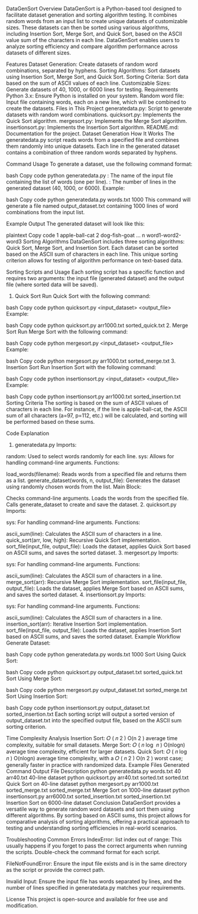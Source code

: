 DataGenSort
Overview
DataGenSort is a Python-based tool designed to facilitate dataset generation and sorting algorithm testing. It combines random words from an input list to create unique datasets of customizable sizes. These datasets can then be sorted using various algorithms, including Insertion Sort, Merge Sort, and Quick Sort, based on the ASCII value sum of the characters in each line. DataGenSort enables users to analyze sorting efficiency and compare algorithm performance across datasets of different sizes.

Features
Dataset Generation: Create datasets of random word combinations, separated by hyphens.
Sorting Algorithms: Sort datasets using Insertion Sort, Merge Sort, and Quick Sort.
Sorting Criteria: Sort data based on the sum of ASCII values of each line.
Customizable Sizes: Generate datasets of 40, 1000, or 6000 lines for testing.
Requirements
Python 3.x: Ensure Python is installed on your system.
Random word file: Input file containing words, each on a new line, which will be combined to create the datasets.
Files in This Project
generatedata.py: Script to generate datasets with random word combinations.
quicksort.py: Implements the Quick Sort algorithm.
mergesort.py: Implements the Merge Sort algorithm.
insertionsort.py: Implements the Insertion Sort algorithm.
README.md: Documentation for the project.
Dataset Generation
How It Works
The generatedata.py script reads words from a specified file and combines them randomly into unique datasets. Each line in the generated dataset contains a combination of three random words separated by hyphens.

Command Usage
To generate a dataset, use the following command format:

bash
Copy code
python generatedata.py <filename> <n>
<filename>: The name of the input file containing the list of words (one per line).
<n>: The number of lines in the generated dataset (40, 1000, or 6000).
Example:

bash
Copy code
python generatedata.py words.txt 1000
This command will generate a file named output_dataset.txt containing 1000 lines of word combinations from the input list.

Example Output
The generated dataset will look like this:

plaintext
Copy code
1 apple-ball-cat
2 dog-fish-goat
...
n word1-word2-word3
Sorting Algorithms
DataGenSort includes three sorting algorithms: Quick Sort, Merge Sort, and Insertion Sort. Each dataset can be sorted based on the ASCII sum of characters in each line. This unique sorting criterion allows for testing of algorithm performance on text-based data.

Sorting Scripts and Usage
Each sorting script has a specific function and requires two arguments: the input file (generated dataset) and the output file (where sorted data will be saved).

1. Quick Sort
Run Quick Sort with the following command:

bash
Copy code
python quicksort.py <input_dataset> <output_file>
Example:

bash
Copy code
python quicksort.py arr1000.txt sorted_quick.txt
2. Merge Sort
Run Merge Sort with the following command:

bash
Copy code
python mergesort.py <input_dataset> <output_file>
Example:

bash
Copy code
python mergesort.py arr1000.txt sorted_merge.txt
3. Insertion Sort
Run Insertion Sort with the following command:

bash
Copy code
python insertionsort.py <input_dataset> <output_file>
Example:

bash
Copy code
python insertionsort.py arr1000.txt sorted_insertion.txt
Sorting Criteria
The sorting is based on the sum of ASCII values of characters in each line. For instance, if the line is apple-ball-cat, the ASCII sum of all characters (a=97, p=112, etc.) will be calculated, and sorting will be performed based on these sums.

Code Explanation
1. generatedata.py
Imports:

random: Used to select words randomly for each line.
sys: Allows for handling command-line arguments.
Functions:

load_words(filename): Reads words from a specified file and returns them as a list.
generate_dataset(words, n, output_file): Generates the dataset using randomly chosen words from the list.
Main Block:

Checks command-line arguments.
Loads the words from the specified file.
Calls generate_dataset to create and save the dataset.
2. quicksort.py
Imports:

sys: For handling command-line arguments.
Functions:

ascii_sum(line): Calculates the ASCII sum of characters in a line.
quick_sort(arr, low, high): Recursive Quick Sort implementation.
sort_file(input_file, output_file): Loads the dataset, applies Quick Sort based on ASCII sums, and saves the sorted dataset.
3. mergesort.py
Imports:

sys: For handling command-line arguments.
Functions:

ascii_sum(line): Calculates the ASCII sum of characters in a line.
merge_sort(arr): Recursive Merge Sort implementation.
sort_file(input_file, output_file): Loads the dataset, applies Merge Sort based on ASCII sums, and saves the sorted dataset.
4. insertionsort.py
Imports:

sys: For handling command-line arguments.
Functions:

ascii_sum(line): Calculates the ASCII sum of characters in a line.
insertion_sort(arr): Iterative Insertion Sort implementation.
sort_file(input_file, output_file): Loads the dataset, applies Insertion Sort based on ASCII sums, and saves the sorted dataset.
Example Workflow
Generate Dataset:

bash
Copy code
python generatedata.py words.txt 1000
Sort Using Quick Sort:

bash
Copy code
python quicksort.py output_dataset.txt sorted_quick.txt
Sort Using Merge Sort:

bash
Copy code
python mergesort.py output_dataset.txt sorted_merge.txt
Sort Using Insertion Sort:

bash
Copy code
python insertionsort.py output_dataset.txt sorted_insertion.txt
Each sorting script will output a sorted version of output_dataset.txt into the specified output file, based on the ASCII sum sorting criterion.

Time Complexity Analysis
Insertion Sort: 
𝑂
(
𝑛
2
)
O(n 
2
 ) average time complexity, suitable for small datasets.
Merge Sort: 
𝑂
(
𝑛
log
⁡
𝑛
)
O(nlogn) average time complexity, efficient for larger datasets.
Quick Sort: 
𝑂
(
𝑛
log
⁡
𝑛
)
O(nlogn) average time complexity, with a 
𝑂
(
𝑛
2
)
O(n 
2
 ) worst case; generally faster in practice with randomized data.
Example Files Generated
Command	Output File	Description
python generatedata.py words.txt 40	arr40.txt	40-line dataset
python quicksort.py arr40.txt sorted.txt	sorted.txt	Quick Sort on 40-line dataset
python mergesort.py arr1000.txt sorted_merge.txt	sorted_merge.txt	Merge Sort on 1000-line dataset
python insertionsort.py arr6000.txt sorted_insertion.txt	sorted_insertion.txt	Insertion Sort on 6000-line dataset
Conclusion
DataGenSort provides a versatile way to generate random word datasets and sort them using different algorithms. By sorting based on ASCII sums, this project allows for comparative analysis of sorting algorithms, offering a practical approach to testing and understanding sorting efficiencies in real-world scenarios.

Troubleshooting
Common Errors
IndexError: list index out of range: This usually happens if you forget to pass the correct arguments when running the scripts. Double-check the command format for each script.

FileNotFoundError: Ensure the input file exists and is in the same directory as the script or provide the correct path.

Invalid Input: Ensure the input file has words separated by lines, and the number of lines specified in generatedata.py matches your requirements.

License
This project is open-source and available for free use and modification.
